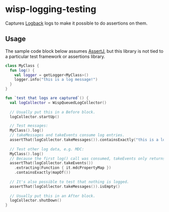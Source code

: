 # wisp-logging-testing

Captures [Logback](https://logback.qos.ch/) logs to make it possible to do assertions on them.

## Usage

The sample code block below assumes [AssertJ](https://joel-costigliola.github.io/assertj/), but
this library is not tied to a particular test framework or assertions library.

```kotlin
class MyClass {
  fun log() {
    val logger = getLogger<MyClass>()
    logger.info("this is a log message!")
  }
}

fun `test that logs are captured`() {
  val logCollector = WispQueuedLogCollector()
  
  // Usually put this in a Before block.
  logCollector.startUp()

  // Test messages:
  MyClass().log()
  // takeMessages and takeEvents consume log entries.
  assertThat(logCollector.takeMessages()).containsExactly("this is a log message!")
  
  // Test other log data, e.g. MDC:
  MyClass().log()
  // Because the first log() call was consumed, takeEvents only returns one event.
  assertThat(logCollector.takeEvents())
    .extracting(Function { it.mdcPropertyMap })
    .containsExactly(mapOf())
  
  // It's also possible to test that nothing is logged.
  assertThat(logCollector.takeMessages()).isEmpty()
  
  // Usually put this in an After block.
  logCollector.shutDown()
}
```
